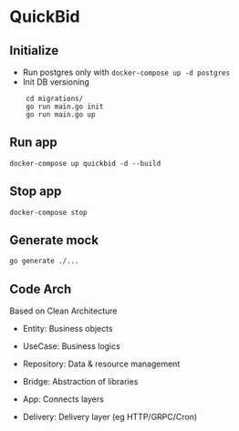 # QuickBid

## Initialize
- Run postgres only with `docker-compose up -d postgres`
- Init DB versioning
```
    cd migrations/
    go run main.go init
    go run main.go up
```

## Run app
`docker-compose up quickbid -d --build`

## Stop app
`docker-compose stop`

## Generate mock
`go generate ./...`

## Code Arch
Based on Clean Architecture 
- Entity: Business objects
- UseCase: Business logics
- Repository: Data & resource management
- Bridge: Abstraction of libraries

- App: Connects layers
- Delivery: Delivery layer (eg HTTP/GRPC/Cron)